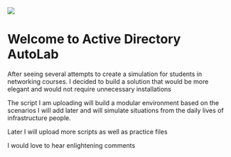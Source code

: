 ﻿![](https://github.com/ozsaid/activedirectory-autolab/blob/main/labs/lab.png)
# Welcome to Active Directory AutoLab

After seeing several attempts to create a simulation for students in networking courses.
I decided to build a solution that would be more elegant and would not require unnecessary installations

The script I am uploading will build a modular environment based on the scenarios I will add later and will simulate situations from the daily lives of infrastructure people.

Later I will upload more scripts as well as practice files

I would love to hear enlightening comments
